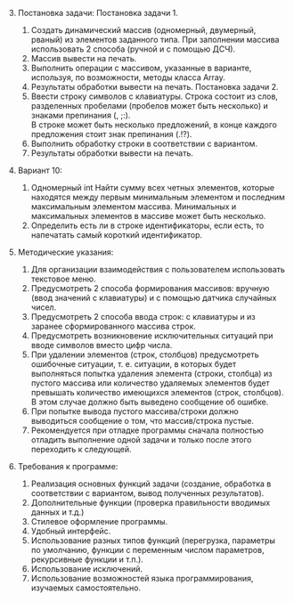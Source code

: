 3. Постановка задачи:
    Постановка задачи 1.
    1.	Создать динамический массив (одномерный, двумерный, рваный) из элементов заданного типа. 
        При заполнении массива использовать 2 способа (ручной и с помощью ДСЧ).
    2.	Массив вывести на печать.
    3.	Выполнить операции с массивом, указанные в варианте, используя, по возможности, методы класса Array.
    4.	Результаты обработки вывести на печать.
    Постановка задачи 2.
    1.	Ввести строку символов с клавиатуры. Строка состоит из слов, разделенных 
        пробелами (пробелов может быть несколько) и знаками препинания (, ;:).  
        В строке может быть несколько предложений, в конце каждого предложения стоит знак препинания (.!?).
    2.	Выполнить обработку строки в соответствии с вариантом.
    3.	Результаты обработки вывести на печать.

4. Вариант 10:
    1. Одномерный int Найти сумму всех четных элементов, которые находятся между первым минимальным элементом 
        и последним максимальным элементом массива. Минимальных и максимальных элементов в массиве может быть несколько.
    2. Определить есть ли в строке идентификаторы, если есть, то напечатать самый короткий идентификатор.

5. Методические указания:
    1.	Для организации взаимодействия с пользователем использовать текстовое меню.
    2.	Предусмотреть 2 способа формирования массивов: вручную (ввод значений с клавиатуры) 
        и с помощью датчика случайных чисел.
    3.	Предусмотреть 2 способа ввода строк: с клавиатуры и из заранее сформированного массива строк.
    4.	Предусмотреть возникновение исключительных ситуаций при вводе символов вместо цифр числа.
    5.	При удалении элементов (строк, столбцов) предусмотреть ошибочные ситуации, т. е. ситуации, 
        в которых будет выполняться попытка удаления  элемента (строки, столбца) из пустого массива 
        или количество удаляемых элементов будет превышать количество имеющихся элементов (строк, столбцов). 
        В этом случае должно быть выведено сообщение об ошибке. 
    6.	При попытке вывода пустого массива/строки должно выводиться сообщение о том, что массив/строка пустые.
    7.	Рекомендуется при отладке программы сначала полностью отладить выполнение одной задачи 
        и только после этого переходить к следующей.

6. Требования к программе:
    1.	Реализация основных функций задачи (создание, обработка в соответствии с вариантом, 
        вывод полученных результатов).
    2.	Дополнительные функции (проверка правильности вводимых данных и т.д.)
    3.	Стилевое оформление программы.
    4.	Удобный интерфейс.
    5.	Использование разных типов функций (перегрузка, параметры по умолчанию, 
        функции с переменным числом параметров, рекурсивные функции и т.п.).
    6.	Использование исключений.
    7.	Использование возможностей языка программирования, изучаемых самостоятельно.

